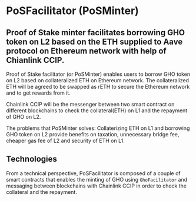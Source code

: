 # PoSFacilitator (PoSMinter)

## Proof of Stake minter facilitates borrowing GHO token on L2 based on the ETH supplied to Aave protocol on Ethereum network with help of Chianlink CCIP.

Proof of Stake facilitator (or PoSMinter) enables users to borrow GHO token on L2 based on collateralized ETH on Ethereum network. The collateralized ETH will be agreed to be swapped as rETH to secure the Ethereum network and to get rewards from it. 

Chainlink CCIP will be the messenger between two smart contract on different blockchains to check the collateral(ETH) on L1 and the repayment of GHO on L2.

The problems that PoSMinter solves:
Collaterizing ETH on L1 and borrowing GHO token on L2 provide benefits on taxation, unnecessary bridge fee, cheaper gas fee of L2 and security of ETH on L1.

## Technologies
From a technical perspective, PoSFacilitator is composed of a couple of smart contracts that enables the minting of GHO using `GhoFacilitator` and messaging between blockchains with Chainlink CCIP in order to check the collateral and the repayment.
